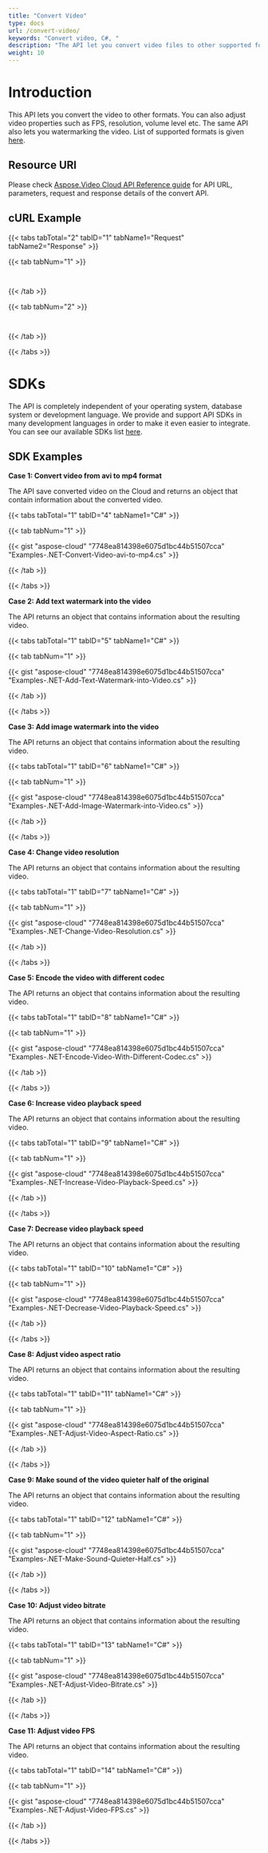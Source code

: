 ```yaml
---
title: "Convert Video"
type: docs
url: /convert-video/
keywords: "Convert video, C#, "
description: "The API let you convert video files to other supported formats. You can also adjust video properties such as FPS, resolution, volume level etc. The same API also lets you watermarking the video. List of supported formats is given here. The SDK is available for .NET or C# developers so far."
weight: 10
---
```


# **Introduction**
This API lets you convert the video to other formats. You can also adjust video properties such as FPS, resolution, volume level etc. The same API also lets you watermarking the video. List of supported formats is given [here](/overview/#overview-listofsupportedformats).
## **Resource URI**
Please check [Aspose.Video Cloud API Reference guide](http://apireference.aspose.cloud/video) for API URL, parameters, request and response details of the convert API. 
## **cURL Example**
{{< tabs tabTotal="2" tabID="1" tabName1="Request" tabName2="Response" >}}

{{< tab tabNum="1" >}}

```java



```

{{< /tab >}}

{{< tab tabNum="2" >}}

```java



```

{{< /tab >}}

{{< /tabs >}}
# **SDKs**
The API is completely independent of your operating system, database system or development language. We provide and support API SDKs in many development languages in order to make it even easier to integrate. You can see our available SDKs list [here](/video/available-sdks/).
## **SDK Examples**
**Case 1: Convert video from avi to mp4 format**

The API save converted video on the Cloud and returns an object that contain information about the converted video.

{{< tabs tabTotal="1" tabID="4" tabName1="C#" >}}

{{< tab tabNum="1" >}}

{{< gist "aspose-cloud" "7748ea814398e6075d1bc44b51507cca" "Examples-.NET-Convert-Video-avi-to-mp4.cs" >}}

{{< /tab >}}

{{< /tabs >}}

**Case 2: Add text watermark into the video**

The API returns an object that contains information about the resulting video.

{{< tabs tabTotal="1" tabID="5" tabName1="C#" >}}

{{< tab tabNum="1" >}}

{{< gist "aspose-cloud" "7748ea814398e6075d1bc44b51507cca" "Examples-.NET-Add-Text-Watermark-into-Video.cs" >}}

{{< /tab >}}

{{< /tabs >}}



**Case 3: Add image watermark into the video**



The API returns an object that contains information about the resulting video.

{{< tabs tabTotal="1" tabID="6" tabName1="C#" >}}

{{< tab tabNum="1" >}}

{{< gist "aspose-cloud" "7748ea814398e6075d1bc44b51507cca" "Examples-.NET-Add-Image-Watermark-into-Video.cs" >}}

{{< /tab >}}

{{< /tabs >}}



**Case 4: Change video resolution**



The API returns an object that contains information about the resulting video.



{{< tabs tabTotal="1" tabID="7" tabName1="C#" >}}

{{< tab tabNum="1" >}}

{{< gist "aspose-cloud" "7748ea814398e6075d1bc44b51507cca" "Examples-.NET-Change-Video-Resolution.cs" >}}

{{< /tab >}}

{{< /tabs >}}

**Case 5: Encode the video with different codec** 

The API returns an object that contains information about the resulting video.

{{< tabs tabTotal="1" tabID="8" tabName1="C#" >}}

{{< tab tabNum="1" >}}

{{< gist "aspose-cloud" "7748ea814398e6075d1bc44b51507cca" "Examples-.NET-Encode-Video-With-Different-Codec.cs" >}}

{{< /tab >}}

{{< /tabs >}}

**Case 6: Increase video playback speed**



The API returns an object that contains information about the resulting video.

{{< tabs tabTotal="1" tabID="9" tabName1="C#" >}}

{{< tab tabNum="1" >}}

{{< gist "aspose-cloud" "7748ea814398e6075d1bc44b51507cca" "Examples-.NET-Increase-Video-Playback-Speed.cs" >}}

{{< /tab >}}

{{< /tabs >}}

**Case 7: Decrease video playback speed**



The API returns an object that contains information about the resulting video.

{{< tabs tabTotal="1" tabID="10" tabName1="C#" >}}

{{< tab tabNum="1" >}}

{{< gist "aspose-cloud" "7748ea814398e6075d1bc44b51507cca" "Examples-.NET-Decrease-Video-Playback-Speed.cs" >}}

{{< /tab >}}

{{< /tabs >}}

**Case 8: Adjust video aspect ratio** 

The API returns an object that contains information about the resulting video.

{{< tabs tabTotal="1" tabID="11" tabName1="C#" >}}

{{< tab tabNum="1" >}}

{{< gist "aspose-cloud" "7748ea814398e6075d1bc44b51507cca" "Examples-.NET-Adjust-Video-Aspect-Ratio.cs" >}}

{{< /tab >}}

{{< /tabs >}}

**Case 9: Make sound of the video quieter half of the original**

The API returns an object that contains information about the resulting video.

{{< tabs tabTotal="1" tabID="12" tabName1="C#" >}}

{{< tab tabNum="1" >}}

{{< gist "aspose-cloud" "7748ea814398e6075d1bc44b51507cca" "Examples-.NET-Make-Sound-Quieter-Half.cs" >}}

{{< /tab >}}

{{< /tabs >}}

**Case 10: Adjust video bitrate** 

The API returns an object that contains information about the resulting video.

{{< tabs tabTotal="1" tabID="13" tabName1="C#" >}}

{{< tab tabNum="1" >}}

{{< gist "aspose-cloud" "7748ea814398e6075d1bc44b51507cca" "Examples-.NET-Adjust-Video-Bitrate.cs" >}}

{{< /tab >}}

{{< /tabs >}}

**Case 11: Adjust video FPS**

The API returns an object that contains information about the resulting video.

{{< tabs tabTotal="1" tabID="14" tabName1="C#" >}}

{{< tab tabNum="1" >}}

{{< gist "aspose-cloud" "7748ea814398e6075d1bc44b51507cca" "Examples-.NET-Adjust-Video-FPS.cs" >}}

{{< /tab >}}

{{< /tabs >}}




